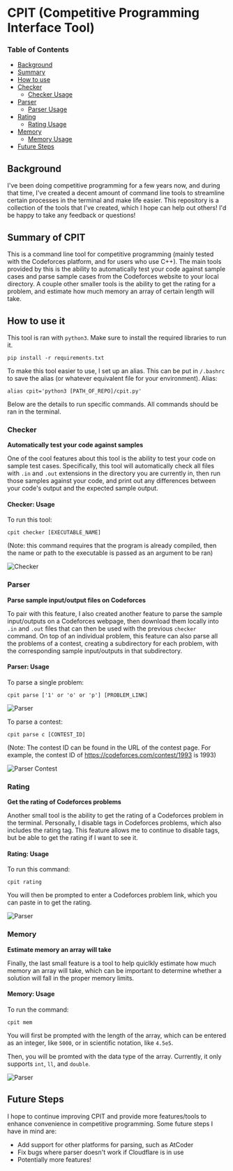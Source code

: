 # CPIT (Competitive Programming Interface Tool)

### Table of Contents 
- [Background](#Background)  
- [Summary](#Summary-of-CPIT)  
- [How to use](#How-to-use-it)
- [Checker](#Checker)
    - [Checker Usage](#Checker-Usage)
- [Parser](#Parser)
    - [Parser Usage](#Parser-Usage)
- [Rating](#Rating)
    - [Rating Usage](#Rating-Usage)
- [Memory](#Memory)
    - [Memory Usage](#Memory-Usage)
- [Future Steps](#Future-Steps)
## Background

I've been doing competitive programming for a few years now, and during that time, I've created a decent amount of command line tools to streamline certain processes in the terminal and make life easier. This repository is a collection of the tools that I've created, which I hope can help out others! I'd be happy to take any feedback or questions!

## Summary of CPIT
This is a command line tool for competitive programming (mainly tested with the Codeforces platform, and for users who use C++). The main tools provided by this is the ability to automatically test your code against sample cases and parse sample cases from the Codeforces website to your local directory. A couple other smaller tools is the ability to get the rating for a problem, and estimate how much memory an array of certain length will take. 

## How to use it

This tool is ran with `python3`. Make sure to install the required libraries to run it.

```
pip install -r requirements.txt
```

To make this tool easier to use, I set up an alias. This can be put in `/.bashrc` to save the alias (or whatever equivalent file for your environment).
Alias:
```
alias cpit='python3 [PATH_OF_REPO]/cpit.py' 
```

Below are the details to run specific commands. All commands should be ran in the terminal.

### Checker
**Automatically test your code against samples**

One of the cool features about this tool is the ability to test your code on sample test cases. Specifically, this tool will automatically check all files with `.in` and `.out` extensions in the directory you are currently in, then run those samples against your code, and print out any differences between your code's output and the expected sample output.

#### Checker: Usage
To run this tool:

```
cpit checker [EXECUTABLE_NAME]
```
(Note: this command requires that the program is already compiled, then the name or path to the executable is passed as an argument to be ran)

![Checker](assets/checker.png)

### Parser
**Parse sample input/output files on Codeforces**

To pair with this feature, I also created another feature to parse the sample input/outputs on a Codeforces webpage, then download them locally into `.in` and `.out` files that can then be used with the previous `checker` command. On top of an individual problem, this feature can also parse all the problems of a contest, creating a subdirectory for each problem, with the corresponding sample input/outputs in that subdirectory. 

#### Parser: Usage
To parse a single problem:

```
cpit parse ['1' or 'o' or 'p'] [PROBLEM_LINK]
```

![Parser](assets/parser.png)

To parse a contest:

```
cpit parse c [CONTEST_ID]
```

(Note: The contest ID can be found in the URL of the contest page. For example, the contest ID of https://codeforces.com/contest/1993 is 1993)

![Parser Contest](assets/parser_contest.png)


### Rating
**Get the rating of Codeforces problems**

Another small tool is the ability to get the rating of a Codeforces problem in the terminal. Personally, I disable tags in Codeforces problems, which also includes the rating tag. This feature allows me to continue to disable tags, but be able to get the rating if I want to see it.

#### Rating: Usage

To run this command:

```
cpit rating
```

You will then be prompted to enter a Codeforces problem link, which you can paste in to get the rating. 

![Parser](assets/rating.png)

### Memory
**Estimate memory an array will take**

Finally, the last small feature is a tool to help quiclkly estimate how much memory an array will take, which can be important to determine whether a solution will fall in the proper memory limits. 

#### Memory: Usage
To run the command:

```
cpit mem
```

You will first be prompted with the length of the array, which can be entered as an integer, like `5000`, or in scientific notation, like `4.5e5`. 

Then, you will be promted with the data type of the array. Currently, it only supports `int`, `ll`, and `double`.

![Parser](assets/mem.png)

## Future Steps

I hope to continue improving CPIT and provide more features/tools to enhance convenience in competitive programming. Some future steps I have in mind are:

* Add support for other platforms for parsing, such as AtCoder
* Fix bugs where parser doesn't work if Cloudflare is in use
* Potentially more features!

